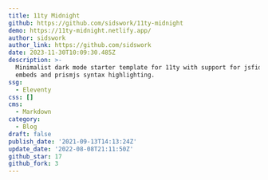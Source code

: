 ```yaml
---
title: 11ty Midnight
github: https://github.com/sidswork/11ty-midnight
demo: https://11ty-midnight.netlify.app/
author: sidswork
author_link: https://github.com/sidswork
date: 2023-11-30T10:09:30.485Z
description: >-
  Minimalist dark mode starter template for 11ty with support for jsfiddle
  embeds and prismjs syntax highlighting.
ssg:
  - Eleventy
css: []
cms:
  - Markdown
category:
  - Blog
draft: false
publish_date: '2021-09-13T14:13:24Z'
update_date: '2022-08-08T21:11:50Z'
github_star: 17
github_fork: 3
---
```


